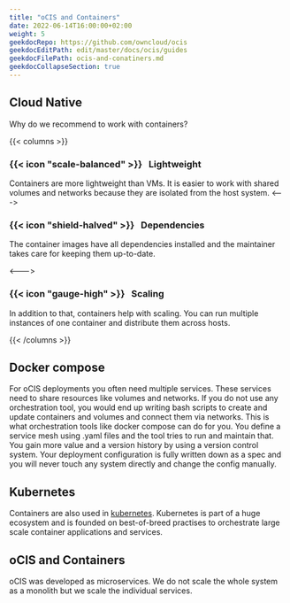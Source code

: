 ```yaml
---
title: "oCIS and Containers"
date: 2022-06-14T16:00:00+02:00
weight: 5
geekdocRepo: https://github.com/owncloud/ocis
geekdocEditPath: edit/master/docs/ocis/guides
geekdocFilePath: ocis-and-conatiners.md
geekdocCollapseSection: true
---
```


## Cloud Native

Why do we recommend to work with containers?

{{< columns >}}

### {{< icon "scale-balanced" >}} &nbsp; Lightweight

Containers are more lightweight than VMs. It is easier to work with shared volumes and networks because they are isolated from the host system.
<--->

### {{< icon "shield-halved" >}} &nbsp; Dependencies

The container images have all dependencies installed and the maintainer takes care for keeping them up-to-date.

<--->

### {{< icon "gauge-high" >}} &nbsp; Scaling

In addition to that, containers help with scaling. You can run multiple instances of one container and distribute them across hosts.

{{< /columns >}}

## Docker compose

For oCIS deployments you often need multiple services. These services need to share resources like volumes and networks. If you do not use any orchestration tool, you would end up writing bash scripts to create and update containers and volumes and connect them via networks. This is what orchestration tools like docker compose can do for you. You define a service mesh using .yaml files and the tool tries to run and maintain that. You gain more value and a version history by using a version control system. Your deployment configuration is fully written down as a spec and you will never touch any system directly and change the config manually.

## Kubernetes

Containers are also used in [kubernetes](https://kubernetes.io/). Kubernetes is part of a huge ecosystem and is founded on best-of-breed practises to orchestrate large scale container applications and services.

## oCIS and Containers

oCIS was developed as microservices. We do not scale the whole system as a monolith but we scale the individual services.
